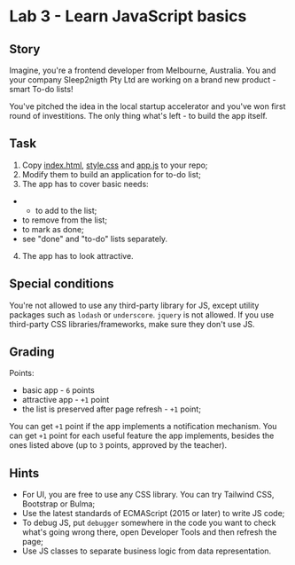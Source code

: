 # Lab 3 - Learn JavaScript basics

## Story

Imagine, you're a frontend developer from Melbourne, Australia. You and your company Sleep2nigth Pty Ltd are working on a brand new product - smart To-do lists!

You've pitched the idea in the local startup accelerator and you've won first round of investitions. The only thing what's left - to build the app itself.

## Task

1. Copy [index.html](index.html), [style.css](style.css) and [app.js](app.js) to your repo;
2. Modify them to build an application for to-do list;
3. The app has to cover basic needs:
  - + to add to the list;
  - to remove from the list;
  - to mark as done;
  - see "done" and "to-do" lists separately.

4. The app has to look attractive.

## Special conditions

You're not allowed to use any third-party library for JS, except utility packages such as `lodash` or `underscore`. `jquery` is not allowed. If you use third-party CSS libraries/frameworks, make sure they don't use JS.

## Grading

Points:

- basic app - `6` points
- attractive app - `+1` point
- the list is preserved after page refresh - `+1` point;

You can get `+1` point if the app implements a notification mechanism.
You can get `+1` point for each useful feature the app implements, besides the ones listed above (up to `3` points, approved by the teacher).

## Hints

- For UI, you are free to use any CSS library. You can try Tailwind CSS, Bootstrap or Bulma;
- Use the latest standards of ECMAScript (2015 or later) to write JS code;
- To debug JS, put `debugger` somewhere in the code you want to check what's going wrong there, open Developer Tools and then refresh the page;
- Use JS classes to separate business logic from data representation.
